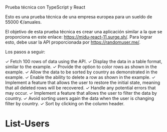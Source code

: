Prueba técnica con TypeScript y React

Esto es una prueba técnica de una empresa europea para un sueldo de 55000 €/anuales.

El objetivo de esta prueba técnica es crear una aplicación similar a la que se proporciona en este enlace: https://midu-react-11.surge.sh/. Para lograr esto, debe usar la API proporcionada por https://randomuser.me/.

Los pasos a seguir:

✓ Fetch 100 rows of data using the API.
✓ Display the data in a table format, similar to the example.
✓ Provide the option to color rows as shown in the example.
✓ Allow the data to be sorted by country as demonstrated in the example.
✓ Enable the ability to delete a row as shown in the example.
✓ Implement a feature that allows the user to restore the initial state, meaning that all deleted rows will be recovered.
✓ Handle any potential errors that may occur.
✓ Implement a feature that allows the user to filter the data by country.
✓ Avoid sorting users again the data when the user is changing filter by country.
✓ Sort by clicking on the column header.
# List-Users

